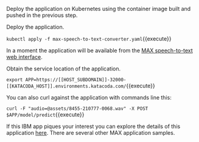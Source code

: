 Deploy the application on Kubernetes using the container image built and pushed in the previous step.

Deploy the application.

`kubectl apply -f max-speech-to-text-converter.yaml`{{execute}}

In a moment the application will be available from the [MAX speech-to-text web interface](https://[[HOST_SUBDOMAIN]]-32000-[[KATACODA_HOST]].environments.katacoda.com/).

Obtain the service location of the application.

`export APP=https://[[HOST_SUBDOMAIN]]-32000-[[KATACODA_HOST]].environments.katacoda.com/`{{execute}}

You can also curl against the application with commands line this:

`curl -F "audio=@assets/8455-210777-0068.wav" -X POST $APP/model/predict`{{execute}}

If this IBM app piques your interest you can explore the details of this application [here](https://github.com/IBM/MAX-Speech-to-Text-Converter). There are several other MAX application samples.